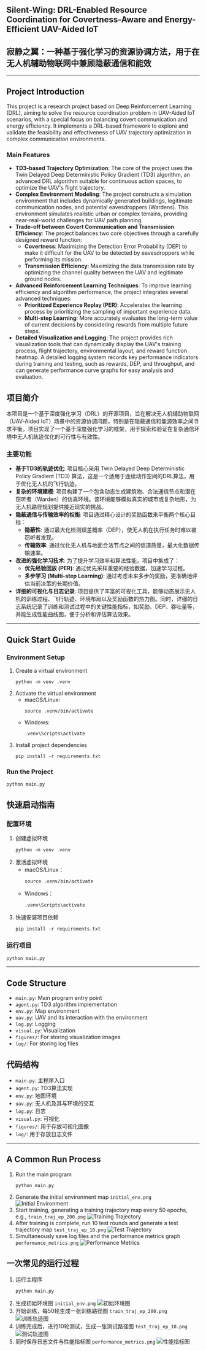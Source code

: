 ## Silent-Wing: DRL-Enabled Resource Coordination for Covertness-Aware and Energy-Efficient UAV-Aided IoT

## 寂静之翼：一种基于强化学习的资源协调方法，用于在无人机辅助物联网中兼顾隐蔽通信和能效

---

## Project Introduction
This project is a research project based on Deep Reinforcement Learning (DRL), aiming to solve the resource coordination problem in UAV-Aided IoT scenarios, with a special focus on balancing covert communication and energy efficiency. It implements a DRL-based framework to explore and validate the feasibility and effectiveness of UAV trajectory optimization in complex communication environments.

### Main Features
- **TD3-based Trajectory Optimization**:
  The core of the project uses the Twin Delayed Deep Deterministic Policy Gradient (TD3) algorithm, an advanced DRL algorithm suitable for continuous action spaces, to optimize the UAV's flight trajectory.
- **Complex Environment Modeling**:
  The project constructs a simulation environment that includes dynamically generated buildings, legitimate communication nodes, and potential eavesdroppers (Wardens). This environment simulates realistic urban or complex terrains, providing near-real-world challenges for UAV path planning.
- **Trade-off between Covert Communication and Transmission Efficiency**:
  The project balances two core objectives through a carefully designed reward function:
    - **Covertness**: Maximizing the Detection Error Probability (DEP) to make it difficult for the UAV to be detected by eavesdroppers while performing its mission.
    - **Transmission Efficiency**: Maximizing the data transmission rate by optimizing the channel quality between the UAV and legitimate ground nodes.
- **Advanced Reinforcement Learning Techniques**:
  To improve learning efficiency and algorithm performance, the project integrates several advanced techniques:
    - **Prioritized Experience Replay (PER)**: Accelerates the learning process by prioritizing the sampling of important experience data.
    - **Multi-step Learning**: More accurately evaluates the long-term value of current decisions by considering rewards from multiple future steps.
- **Detailed Visualization and Logging**:
  The project provides rich visualization tools that can dynamically display the UAV's training process, flight trajectory, environmental layout, and reward function heatmap. A detailed logging system records key performance indicators during training and testing, such as rewards, DEP, and throughput, and can generate performance curve graphs for easy analysis and evaluation.

## 项目简介
本项目是一个基于深度强化学习（DRL）的开源项目，旨在解决无人机辅助物联网（UAV-Aided IoT）场景中的资源协调问题，特别是在隐蔽通信和能源效率之间寻求平衡。项目实现了一个基于深度强化学习的框架，用于探索和验证在复杂通信环境中无人机轨迹优化的可行性与有效性。

### 主要功能
- **基于TD3的轨迹优化**:
  项目核心采用 Twin Delayed Deep Deterministic Policy Gradient (TD3) 算法，这是一个适用于连续动作空间的DRL算法，用于优化无人机的飞行轨迹。
- **复杂的环境建模**:
  项目构建了一个包含动态生成建筑物、合法通信节点和潜在窃听者（Warden）的仿真环境。该环境能够模拟真实的城市或复杂地形，为无人机路径规划提供接近现实的挑战。
- **隐蔽通信与传输效率的权衡**:
  项目通过精心设计的奖励函数来平衡两个核心目标：
    - **隐蔽性**: 通过最大化检测误差概率（DEP），使无人机在执行任务时难以被窃听者发现。
    - **传输效率**: 通过优化无人机与地面合法节点之间的信道质量，最大化数据传输速率。
- **改进的强化学习技术**:
  为了提升学习效率和算法性能，项目中集成了：
    - **优先经验回放 (PER)**: 通过优先采样重要的经验数据，加速学习过程。
    - **多步学习 (Multi-step Learning)**: 通过考虑未来多步的奖励，更准确地评估当前决策的长期价值。
- **详细的可视化与日志记录**:
  项目提供了丰富的可视化工具，能够动态展示无人机的训练过程、飞行轨迹、环境布局以及奖励函数的热力图。同时，详细的日志系统记录了训练和测试过程中的关键性能指标，如奖励、DEP、吞吐量等，并能生成性能曲线图，便于分析和评估算法效果。

---

## Quick Start Guide
### Environment Setup
1. Create a virtual environment
   ```
   python -m venv .venv
   ```
2. Activate the virtual environment
   - macOS/Linux:
     ```
     source .venv/bin/activate
     ```
   - Windows:
     ```
     .venv\Scripts\activate
     ```
3. Install project dependencies
   ```
   pip install -r requirements.txt
   ```
### Run the Project
```
python main.py
```

## 快速启动指南
### 配置环境
1. 创建虚拟环境
   ```
   python -m venv .venv
   ```
2. 激活虚拟环境
   - macOS/Linux：
     ```
     source .venv/bin/activate
     ```
   - Windows：
     ```
     .venv\Scripts\activate
     ```
3. 快速安装项目依赖
   ```
   pip install -r requirements.txt
   ```
### 运行项目
```
python main.py
```

---

## Code Structure
- `main.py`: Main program entry point
- `agent.py`: TD3 algorithm implementation
- `env.py`: Map environment
- `uav.py`: UAV and its interaction with the environment
- `log.py`: Logging
- `visual.py`: Visualization
- `figures/`: For storing visualization images
- `log/`: For storing log files

## 代码结构
- `main.py`: 主程序入口
- `agent.py`: TD3算法实现
- `env.py`: 地图环境
- `uav.py`: 无人机及其与环境的交互
- `log.py`: 日志
- `visual.py`: 可视化
- `figures/`: 用于存放可视化图像
- `log/`: 用于存放日志文件

---

## A Common Run Process

1. Run the main program
   ```
   python main.py
   ```
2. Generate the initial environment map `initial_env.png`
   ![Initial Environment](figures/initial_env.png)
3. Start training, generating a training trajectory map every 50 epochs, e.g., `train_traj_ep_200.png`
   ![Training Trajectory](figures/train_traj_ep_200.png)
4. After training is complete, run 10 test rounds and generate a test trajectory map `test_traj_ep_10.png`
   ![Test Trajectory](figures/test_traj_ep_10.png)
5. Simultaneously save log files and the performance metrics graph `performance_metrics.png`
   ![Performance Metrics](figures/performance_metrics.png)

## 一次常见的运行过程

1. 运行主程序
   ```
   python main.py
   ```
2. 生成初始环境图 `initial_env.png`
   ![初始环境图](figures/initial_env.png)
3. 开始训练，每50轮生成一张训练路径图 `train_traj_ep_200.png`
   ![训练轨迹图](figures/train_traj_ep_200.png)
4. 训练完成后，进行10轮测试，生成一张测试路径图 `test_traj_ep_10.png`
   ![测试轨迹图](figures/test_traj_ep_10.png)
5. 同时保存日志文件与性能指标图 `performance_metrics.png`
   ![性能指标图](figures/performance_metrics.png)
